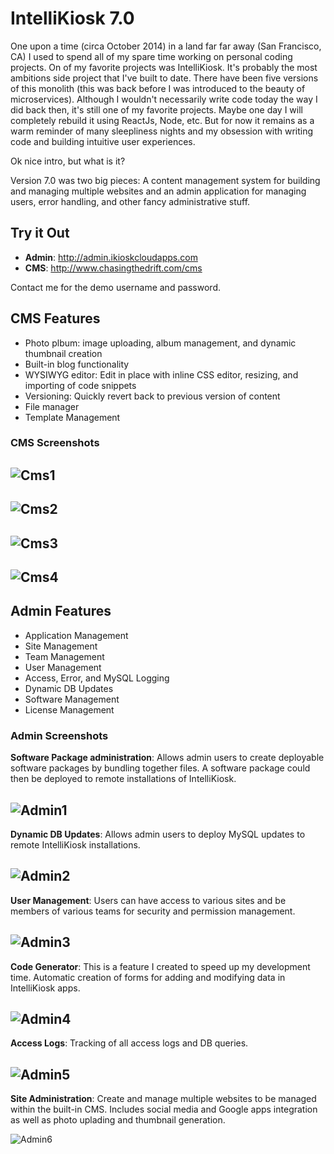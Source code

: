 # IntelliKiosk 7.0

One upon a time (circa October 2014) in a land far far away (San Francisco, CA) I used to spend all of my spare time working on personal coding projects.  On of my favorite projects was IntelliKiosk.  It's probably the most ambitions side project that I've built to date.  There have been five versions of this monolith (this was back before I was introduced to the beauty of microservices). Although I wouldn't necessarily write code today the way I did back then, it's still one of my favorite projects.  Maybe one day I will completely rebuild it using ReactJs, Node, etc.  But for now it remains as a warm reminder of many sleepliness nights and my obsession with writing code and building intuitive user experiences.

Ok nice intro, but what is it?

Version 7.0 was two big pieces:  A content management system for building and managing multiple websites and an admin application for managing users, error handling, and other fancy administrative stuff.

## Try it Out

* __Admin__: http://admin.ikioskcloudapps.com 
* __CMS__: http://www.chasingthedrift.com/cms

Contact me for the demo username and password.

## CMS Features

* Photo plbum: image uploading, album management, and dynamic thumbnail creation
* Built-in blog functionality
* WYSIWYG editor: Edit in place with inline CSS editor, resizing, and importing of code snippets
* Versioning: Quickly revert back to previous version of content
* File manager
* Template Management


### CMS Screenshots

![Cms1](https://github.com/maburdenjr/ikioskv7/blob/master/screenshots/cms1.png)
--------------------------------------------------------------------------------

![Cms2](https://github.com/maburdenjr/ikioskv7/blob/master/screenshots/cms2.png)
--------------------------------------------------------------------------------

![Cms3](https://github.com/maburdenjr/ikioskv7/blob/master/screenshots/cms3.png)
--------------------------------------------------------------------------------

![Cms4](https://github.com/maburdenjr/ikioskv7/blob/master/screenshots/cms4.png)
--------------------------------------------------------------------------------

## Admin Features

* Application Management
* Site Management
* Team Management
* User Management
* Access, Error, and MySQL Logging
* Dynamic DB Updates
* Software Management
* License Management

### Admin Screenshots

__Software Package administration__:  Allows admin users to create deployable software packages by bundling together files.  A software package could then be deployed to remote installations of IntelliKiosk.

![Admin1](https://github.com/maburdenjr/ikioskv7/blob/master/screenshots/admin1.png)
------------------------------------------------------------------------------------


__Dynamic DB Updates__:  Allows admin users to deploy MySQL updates to remote IntelliKiosk installations.

![Admin2](https://github.com/maburdenjr/ikioskv7/blob/master/screenshots/admin2.png)
------------------------------------------------------------------------------------


__User Management__:  Users can have access to various sites and be members of various teams for security and permission management.

![Admin3](https://github.com/maburdenjr/ikioskv7/blob/master/screenshots/admin3.png)
------------------------------------------------------------------------------------


__Code Generator__:  This is a feature I created to speed up my development time.  Automatic creation of forms for adding and modifying data in IntelliKiosk apps.

![Admin4](https://github.com/maburdenjr/ikioskv7/blob/master/screenshots/admin4.png)
------------------------------------------------------------------------------------


__Access Logs__:  Tracking of all access logs and DB queries.

![Admin5](https://github.com/maburdenjr/ikioskv7/blob/master/screenshots/admin5.png)
------------------------------------------------------------------------------------


__Site Administration__:  Create and manage multiple websites to be managed within the built-in CMS.  Includes social media and Google apps integration as well as photo uplading and thumbnail generation.

![Admin6](https://github.com/maburdenjr/ikioskv7/blob/master/screenshots/admin6.png)
